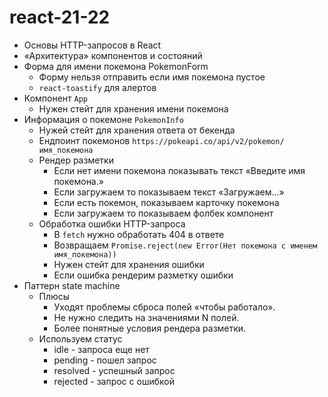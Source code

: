 # react-21-22

- Основы HTTP-запросов в React
- «Архитектура» компонентов и состояний
- Форма для имени покемона PokemonForm
  - Форму нельзя отправить если имя покемона пустое
  - `react-toastify` для алертов
- Компонент `App`
  - Нужен стейт для хранения имени покемона
- Информация о покемоне `PokemonInfo`
  - Нужей стейт для хранения ответа от бекенда
  - Ендпоинт покемонов `https://pokeapi.co/api/v2/pokemon/имя_покемона`
  - Рендер разметки
    - Если нет имени покемона показывать текст «Введите имя покемона.»
    - Если загружаем то показываем текст «Загружаем...»
    - Если есть покемон, показываем карточку покемона
    - Если загружаем то показываем фолбек компонент
  - Обработка ошибки HTTP-запроса
    - В `fetch` нужно обработать 404 в ответе
    - Возвращаем `Promise.reject(new Error(Нет покемона с именем имя_покемона))`
    - Нужен стейт для хранения ошибки
    - Если ошибка рендерим разметку ошибки
- Паттерн state machine
  - Плюсы
    - Уходят проблемы сброса полей «чтобы работало».
    - Не нужно следить на значениями N полей.
    - Более понятные условия рендера разметки.
  - Используем статус
    - idle - запроса еще нет
    - pending - пошел запрос
    - resolved - успешный запрос
    - rejected - запрос с ошибкой
